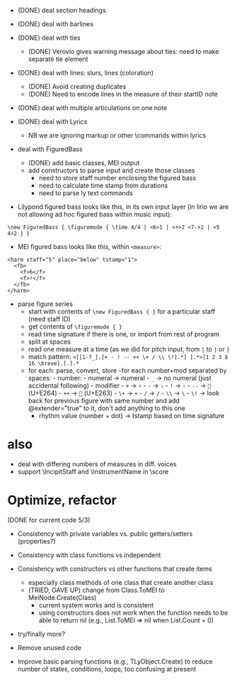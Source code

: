 - (DONE) deal section headings
- (DONE) deal with barlines
- (DONE) deal with ties
    - (DONE) Verovio gives warning message about ties: need to make separate tie element
- (DONE) deal with lines:  slurs, lines (coloration) 
    - (DONE) Avoid creating duplicates
    - (DONE) Need to encode lines in the measure of their startID note
- (DONE) deal with multiple articulations on one note
- (DONE) deal with Lyrics
    - NB we are ignoring markup or other \commands within lyrics

- deal with FiguredBass
    - (DONE) add basic classes, MEI output
    - add constructors to parse input and create those classes
        - need to store staff number enclosing the figured bass
        - need to calculate time stamp from durations
        - need to parse ly text commands

- Lilypond figured bass looks like this, in its own input layer (in lirio we
  are not allowing ad hoc figured bass within music input):

````
\new FiguredBass { \figuremode { \time 4/4 | <6>1 | <+>2 <7->2 | <5 4>2 } }
````

- MEI figured bass looks like this, within `<measure>`:

````
<harm staff="5" place="below" tstamp="1">
  <fb>
    <f>6</f>
    <f>♯</f>
  </fb>
</harm>
````

- parse figure series
    - start with contents of `\new FiguredBass { }` for a particular staff (need
      staff ID)
    - get contents of `\figuremode { }`
    - read time signature if there is one, or import from rest of program
    - split at spaces
    - read one measure at a time (as we did for pitch input, from `|` to `|` or `}`
    - match pattern: `<[[1-7_].[+ - ! -- ++ \+ / \\ \!].*] ].*>[1 2 3 8 16 \breve].[.].*`
    - for each: parse, convert, store
        -for each number+mod separated by spaces:
            - number: 
                - numeral -> numeral
                - `_` -> no numeral (just accidental following)
            - modifier
                - `+`   -> `♯`
                - `-`   -> `♭`
                - `!`   -> `♮`
                - `--`  -> `` (U+E264)
                - `++`  -> `` (U+E263)
                - `\+`  -> `+`
                - `/`   -> `/`
                - `\\`  -> `\`
                - `\!`  -> look back for previous figure with same number and
                                add @extender="true" to it, don't add anything
                                to this one
        - rhythm value (number + dot) -> tstamp based on time signature
        



# also
- deal with differing numbers of measures in diff. voices
- support \IncipitStaff and \InstrumentName in \score

# Optimize, refactor

(DONE for current code 5/3)

- Consistency with private variables vs. public getters/setters (properties?)
- Consistency with class functions vs independent
- Consistency with constructors vs other functions that create items
    - especially class methods of one class that create another class
    - (TRIED, GAVE UP) change from Class.ToMEI to MeiNode.Create(Class)
        - current system works and is consistent
        - using constructors does not work when the function needs to be able
          to return nil (e.g., List.ToMEI => nil when List.Count = 0)
- try/finally more?
- Remove unused code

- Improve basic parsing functions (e.g., TLyObject\.Create) to reduce number
  of states, conditions, loops; too confusing at present
